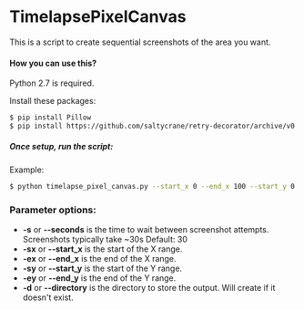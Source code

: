 # TimelapsePixelCanvas

This is a script to create sequential screenshots of the area you want.
#### How you can use this?

Python 2.7 is required.

Install these packages:
```bash
$ pip install Pillow
$ pip install https://github.com/saltycrane/retry-decorator/archive/v0.1.2.tar.gz
```

##### Once setup, run the script:

Example:
```bash
$ python timelapse_pixel_canvas.py --start_x 0 --end_x 100 --start_y 0 --end_y 100 -s 20
```

### Parameter options: 

* **-s** or **--seconds** is the time to wait between screenshot attempts. Screenshots typically take ~30s Default: 30
* **-sx** or **--start_x** is the start of the X range.
* **-ex** or **--end_x** is the end of the X range.
* **-sy** or **--start_y** is the start of the Y range.
* **-ey** or **--end_y** is the end of the Y range.
* **-d** or **--directory** is the directory to store the output. Will create if it doesn't exist.
